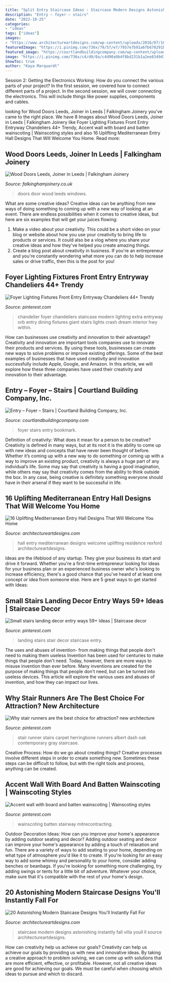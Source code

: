 ```yaml
---
title: "Split Entry Staircase Ideas : Staircase Modern Designs Astonishing Instantly Fall Villa Youll Ll Source Architectureartdesigns"
description: "Entry – foyer – stairs"
date: "2022-10-25"
categories:
- "ideas"
tags: ["ideas"]
images:
- "https://www.architectureartdesigns.com/wp-content/uploads/2016/07/16-Uplifting-Mediterranean-Entry-Hall-Designs-That-Will-Welcome-You-Home-16.jpg"
featuredImage: "https://i.pinimg.com/736x/79/57/e7/7957e7b91a6fb670291ba4ef0998a10e.jpg"
featured_image: "https://courtlandbuildingcompany.com/wp-content/uploads/2015/04/70.jpg"
image: "https://i.pinimg.com/736x/c4/d9/0a/c4d90a9b4f8bd231b1a2ee8349d3fa0e.jpg"
ShowToc: true
author: "Kaya Marquardt"
---
```



Session 2: Getting the Electronics Working: How do you connect the various parts of your project?
In the first session, we covered how to connect different parts of a project. In the second session, we will cover connecting the electronics. This will include things like power supplies, components and cables.

	

		
looking for Wood Doors Leeds, Joiner in Leeds | Falkingham Joinery you've came to the right place. We have 8 Images about Wood Doors Leeds, Joiner in Leeds | Falkingham Joinery like Foyer Lighting Fixtures Front Entry Entryway Chandeliers 44+ Trendy, Accent wall with board and batten wainscoting | Wainscoting styles and also 16 Uplifting Mediterranean Entry Hall Designs That Will Welcome You Home. Read more:
		
    
## Wood Doors Leeds, Joiner In Leeds | Falkingham Joinery

<img loading=lazy src="https://falkinghamjoinery.co.uk/wp-content/uploads/2020/08/front-door-8-1.jpg" onerror="this.onerror=null;this.src='https://tse1.mm.bing.net/th?id=OIP.yxbO4PITwHVTDaBwwZRG3gHaJ4&amp;pid=15.1';" alt="Wood Doors Leeds, Joiner in Leeds | Falkingham Joinery">

_Source: falkinghamjoinery.co.uk_

>doors door wood leeds windows. 

	

What are some creative ideas?
Creative ideas can be anything from new ways of doing something to coming up with a new way of looking at an event. There are endless possibilities when it comes to creative ideas, but here are six examples that will get your juices flowing: 
1. Make a video about your creativity. This could be a short video on your blog or website about how you use your creativity to bring life to products or services. It could also be a vlog where you share your creative ideas and how they've helped you create amazing things. 
2. Create a blog post about creativity in business. If you're an entrepreneur and you're constantly wondering what more you can do to help increase sales or drive traffic, then this is the post for you!

    
## Foyer Lighting Fixtures Front Entry Entryway Chandeliers 44+ Trendy

<img loading=lazy src="https://i.pinimg.com/736x/9a/6b/e3/9a6be35da51736af224984b6e4b12f55.jpg" onerror="this.onerror=null;this.src='https://tse4.mm.bing.net/th?id=OIP.wELkP1vxQRWsan4R56RQXAAAAA&amp;pid=15.1';" alt="Foyer Lighting Fixtures Front Entry Entryway Chandeliers 44+ Trendy">

_Source: pinterest.com_

>chandelier foyer chandeliers staircase modern lighting extra entryway orb entry dining fixtures giant stairs lights crash dream interior hwy within. 

	

How can businesses use creativity and innovation to their advantage?
Creativity and innovation are important tools companies use to innovate their products and services. By using these tools, businesses can create new ways to solve problems or improve existing offerings. Some of the best examples of businesses that have used creativity and innovation successfully include Apple, Google, and Amazon. In this article, we will explore how these three companies have used their creativity and innovation to their advantage.

    
## Entry – Foyer – Stairs | Courtland Building Company, Inc.

<img loading=lazy src="https://courtlandbuildingcompany.com/wp-content/uploads/2015/04/70.jpg" onerror="this.onerror=null;this.src='https://tse4.mm.bing.net/th?id=OIP.K4Ahod7qvYqotrEW1vnA2wHaLB&amp;pid=15.1';" alt="Entry – Foyer – Stairs | Courtland Building Company, Inc.">

_Source: courtlandbuildingcompany.com_

>foyer stairs entry bookmark. 

	

Definition of creativity: What does it mean for a person to be creative?
Creativity is defined in many ways, but at its root it is the ability to come up with new ideas and concepts that have never been thought of before. Whether it’s coming up with a new way to do something or coming up with a way to improve an existing product, creativity is always a huge part of any individual’s life. Some may say that creativity is having a good imagination, while others may say that creativity comes from the ability to think outside the box. In any case, being creative is definitely something everyone should have in their arsenal if they want to be successful in life.

    
## 16 Uplifting Mediterranean Entry Hall Designs That Will Welcome You Home

<img loading=lazy src="https://www.architectureartdesigns.com/wp-content/uploads/2016/07/16-Uplifting-Mediterranean-Entry-Hall-Designs-That-Will-Welcome-You-Home-16.jpg" onerror="this.onerror=null;this.src='https://tse2.mm.bing.net/th?id=OIP.D4YDSJt4D4JbkF-LJaRIAQHaLH&amp;pid=15.1';" alt="16 Uplifting Mediterranean Entry Hall Designs That Will Welcome You Home">

_Source: architectureartdesigns.com_

>hall entry mediterranean designs welcome uplifting residence rexford architectureartdesigns. 

	

Ideas are the lifeblood of any startup. They give your business its start and drive it forward. Whether you're a first-time entrepreneur looking for ideas for your business plan or an experienced business owner who's looking to increase efficiency, there's a good chance that you've heard of at least one concept or idea from someone else. Here are 5 great ways to get started with Ideas:

    
## Small Stairs Landing Decor Entry Ways 59+ Ideas | Staircase Decor

<img loading=lazy src="https://i.pinimg.com/736x/ea/31/9d/ea319d54229821b7e16998381349542e.jpg" onerror="this.onerror=null;this.src='https://tse1.mm.bing.net/th?id=OIP.p1vST_X0P8kScZkejrpjPAAAAA&amp;pid=15.1';" alt="Small stairs landing decor entry ways 59+ Ideas | Staircase decor">

_Source: pinterest.com_

>landing stairs stair decor staircase entry. 

	

The uses and abuses of invention- from making things that people don't need to making them useless
Invention has been used for centuries to make things that people don't need. Today, however, there are more ways to misuse invention than ever before. Many inventions are created for the purpose of making things that people don't need, but can be turned into useless devices. This article will explore the various uses and abuses of invention, and how they can impact our lives.

    
## Why Stair Runners Are The Best Choice For Attraction? New Architecture

<img loading=lazy src="https://i.pinimg.com/736x/79/57/e7/7957e7b91a6fb670291ba4ef0998a10e.jpg" onerror="this.onerror=null;this.src='https://tse4.mm.bing.net/th?id=OIP._Z5-2J4C4kohUhDyqeF7tAHaJ3&amp;pid=15.1';" alt="Why stair runners are the best choice for attraction? new architecture">

_Source: pinterest.com_

>stair runner stairs carpet herringbone runners albert dash oak contemporary gray staircase. 

	

Creative Process: How do we go about creating things?
Creative processes involve different steps in order to create something new. Sometimes these steps can be difficult to follow, but with the right tools and process, anything can be created.

    
## Accent Wall With Board And Batten Wainscoting | Wainscoting Styles

<img loading=lazy src="https://i.pinimg.com/736x/c4/d9/0a/c4d90a9b4f8bd231b1a2ee8349d3fa0e.jpg" onerror="this.onerror=null;this.src='https://tse1.mm.bing.net/th?id=OIP._uJDzjJmog07IZf0avU8PwHaNJ&amp;pid=15.1';" alt="Accent wall with board and batten wainscoting | Wainscoting styles">

_Source: pinterest.com_

>wainscoting batten stairway mitrecontracting. 

	

Outdoor Decoration Ideas: How can you improve your home's appearance by adding outdoor seating and decor?
Adding outdoor seating and decor can improve your home's appearance by adding a touch of relaxation and fun. There are a variety of ways to add seating to your home, depending on what type of atmosphere you'd like it to create. If you're looking for an easy way to add some whimsy and personality to your home, consider adding benches or beanbags. If you're looking for something more challenging, try adding swings or tents for a little bit of adventure. Whatever your choice, make sure that it's compatible with the rest of your home's design.

    
## 20 Astonishing Modern Staircase Designs You&#039;ll Instantly Fall For

<img loading=lazy src="https://www.architectureartdesigns.com/wp-content/uploads/2016/06/20-Astonishing-Modern-Staircase-Designs-Youll-Instantly-Fall-For-13.jpg" onerror="this.onerror=null;this.src='https://tse4.mm.bing.net/th?id=OIP.9tGu3XuAjt2zaFiqf-blhQHaE8&amp;pid=15.1';" alt="20 Astonishing Modern Staircase Designs You&#039;ll Instantly Fall For">

_Source: architectureartdesigns.com_

>staircase modern designs astonishing instantly fall villa youll ll source architectureartdesigns. 

	

How can creativity help us achieve our goals?
Creativity can help us achieve our goals by providing us with new and innovative ideas. By taking a creative approach to problem solving, we can come up with solutions that are more efficient, effective, or profitable. However, not all creative ideas are good for achieving our goals. We must be careful when choosing which ideas to pursue and which to discard.

